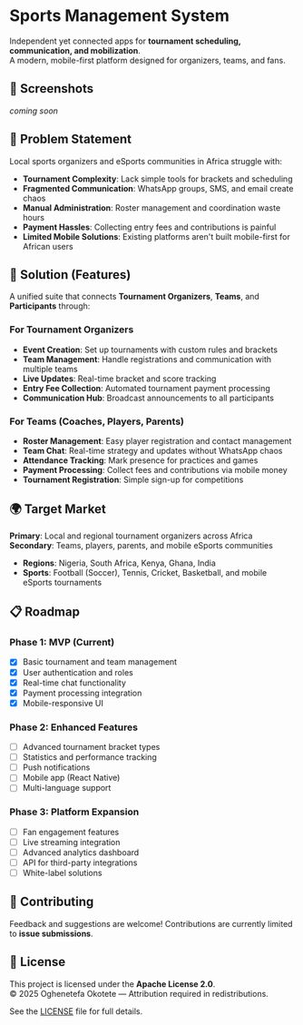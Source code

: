 # Sports Management System 

Independent yet connected apps for **tournament scheduling, communication, and mobilization**.  
A modern, mobile-first platform designed for organizers, teams, and fans.

## 👥 Screenshots
_coming soon_

## 🎯 Problem Statement

Local sports organizers and eSports communities in Africa struggle with:
- **Tournament Complexity**: Lack simple tools for brackets and scheduling
- **Fragmented Communication**: WhatsApp groups, SMS, and email create chaos
- **Manual Administration**: Roster management and coordination waste hours
- **Payment Hassles**: Collecting entry fees and contributions is painful
- **Limited Mobile Solutions**: Existing platforms aren't built mobile-first for African users

## 🚀 Solution (Features)

A unified suite that connects **Tournament Organizers**, **Teams**, and **Participants** through:

### For Tournament Organizers
- **Event Creation**: Set up tournaments with custom rules and brackets  
- **Team Management**: Handle registrations and communication with multiple teams  
- **Live Updates**: Real-time bracket and score tracking  
- **Entry Fee Collection**: Automated tournament payment processing  
- **Communication Hub**: Broadcast announcements to all participants  

### For Teams (Coaches, Players, Parents)
- **Roster Management**: Easy player registration and contact management  
- **Team Chat**: Real-time strategy and updates without WhatsApp chaos  
- **Attendance Tracking**: Mark presence for practices and games  
- **Payment Processing**: Collect fees and contributions via mobile money  
- **Tournament Registration**: Simple sign-up for competitions  

## 🌍 Target Market

**Primary**: Local and regional tournament organizers across Africa  
**Secondary**: Teams, players, parents, and mobile eSports communities  

- **Regions**: Nigeria, South Africa, Kenya, Ghana, India  
- **Sports**: Football (Soccer), Tennis, Cricket, Basketball, and mobile eSports tournaments  

## 📋 Roadmap

### Phase 1: MVP (Current)
- [x] Basic tournament and team management  
- [x] User authentication and roles  
- [x] Real-time chat functionality  
- [x] Payment processing integration  
- [x] Mobile-responsive UI  

### Phase 2: Enhanced Features
- [ ] Advanced tournament bracket types  
- [ ] Statistics and performance tracking  
- [ ] Push notifications  
- [ ] Mobile app (React Native)  
- [ ] Multi-language support  

### Phase 3: Platform Expansion
- [ ] Fan engagement features  
- [ ] Live streaming integration  
- [ ] Advanced analytics dashboard  
- [ ] API for third-party integrations  
- [ ] White-label solutions  

## 🤝 Contributing

Feedback and suggestions are welcome! Contributions are currently limited to **issue submissions**.

## 📄 License

This project is licensed under the **Apache License 2.0**.  
© 2025 Oghenetefa Okotete — Attribution required in redistributions.  

See the [LICENSE](LICENSE) file for full details.